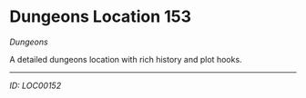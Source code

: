 # Dungeons Location 153

*Dungeons*

A detailed dungeons location with rich history and plot hooks.

---
*ID: LOC00152*